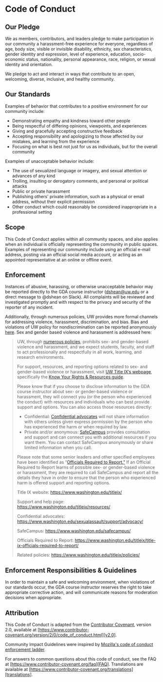 # Code of Conduct

## Our Pledge

We as members, contributors, and leaders pledge to make participation in our
community a harassment-free experience for everyone, regardless of age, body
size, visible or invisible disability, ethnicity, sex characteristics, gender
identity and expression, level of experience, education, socio-economic status, 
nationality, personal appearance, race, religion, or sexual identity
and orientation.

We pledge to act and interact in ways that contribute to an open, welcoming, 
diverse, inclusive, and healthy community.

## Our Standards

Examples of behavior that contributes to a positive environment for our
community include:

* Demonstrating empathy and kindness toward other people
* Being respectful of differing opinions, viewpoints, and experiences
* Giving and gracefully accepting constructive feedback
* Accepting responsibility and apologizing to those affected by our mistakes, 
  and learning from the experience
* Focusing on what is best not just for us as individuals, but for the
  overall community

Examples of unacceptable behavior include:

* The use of sexualized language or imagery, and sexual attention or
  advances of any kind
* Trolling, insulting or derogatory comments, and personal or political attacks
* Public or private harassment
* Publishing others' private information, such as a physical or email
  address, without their explicit permission
* Other conduct which could reasonably be considered inappropriate in a
  professional setting

## Scope

This Code of Conduct applies within all community spaces, and also applies when
an individual is officially representing the community in public spaces.
Examples of representing our community include using an official e-mail address, 
posting via an official social media account, or acting as an appointed
representative at an online or offline event.

## Enforcement

Instances of abusive, harassing, or otherwise unacceptable behavior may be 
reported directly to the GDA course instructor (dshean@uw.edu or a direct message to @dshean on Slack). 
All complaints will be reviewed and investigated promptly and with respect 
to the privacy and security of the reporter of any incident.

Additionally, through numerous policies, UW provides more formal channels 
for addressing violence, harassment, discrimination, and bias. Bias and 
violations of UW policy for nondiscrimination can be reported anonymously
[here][bias reporting]. Sex and gender based violence and harassment is addressed here:

> UW, through [numerous policies][title ix], prohibits sex- and gender-based violence 
> and harassment, and we expect students, faculty, and staff to act professionally
> and respectfully in all work, learning, and research environments. 
>
> For support, resources, and reporting options related to sex- and gender-based
> violence or harassment, visit [UW Title IX’s webpage][uw title ix page], specifically the [Know Your 
> Rights & Resources guide][title ix kyr]. 
> 
> Please know that if you choose to disclose information to the GDA course instructor about sex- or 
> gender-based violence or harassment, they will connect you (or the person who 
> experienced the conduct) with resources and individuals who can best provide 
> support and options. You can also access those resources directly:
> - Confidential: [Confidential advocates][confidential advocates] will not share information with others 
> unless given express permission by the person who has experienced the harm or 
> when required by law.
> - Private and/or anonymous: [SafeCampus][safecampus] provides consultation and support and 
> can connect you with additional resources if you want them. You can contact 
> SafeCampus anonymously or share limited information when you call.
>
> Please note that some senior leaders and other specified employees have been 
> identified as “[Officials Required to Report.”][officials req to report] If an Official Required to Report 
> learns of possible sex- or gender-based violence or harassment, they are required
> to call SafeCampus and report all the details they have in order to ensure that 
> the person who experienced harm is offered support and reporting options.  
>
> Title IX website: https://www.washington.edu/titleix/
>
> Support and help page: https://www.washington.edu/titleix/resources/
>
> Confidential advocates: https://www.washington.edu/sexualassault/support/advocacy/
>
> SafeCampus: https://www.washington.edu/safecampus/
>
> Officials Required to Report: https://www.washington.edu/titleix/title-ix-officials-required-to-report/
>
> Related policies: https://www.washington.edu/titleix/policies/

## Enforcement Responsibilities & Guidelines

In order to maintain a safe and welcoming environment, when violations of our 
standards occur, the GDA course instructor reserves the right to take appropriate corrective action, 
and will communicate reasons for moderation decisions when appropriate. 

## Attribution

This Code of Conduct is adapted from the [Contributor Covenant][homepage], 
version 2.0, available at
[https://www.contributor-covenant.org/version/2/0/code_of_conduct.html][v2.0].

Community Impact Guidelines were inspired by 
[Mozilla's code of conduct enforcement ladder][Mozilla CoC].

For answers to common questions about this code of conduct, see the FAQ at
[https://www.contributor-covenant.org/faq][FAQ]. Translations are available 
at [https://www.contributor-covenant.org/translations][translations].

[homepage]: https://www.contributor-covenant.org
[v2.0]: https://www.contributor-covenant.org/version/2/0/code_of_conduct.html
[Mozilla CoC]: https://github.com/mozilla/diversity
[FAQ]: https://www.contributor-covenant.org/faq
[translations]: https://www.contributor-covenant.org/translations
[bias reporting]: https://www.washington.edu/raceequity/updates/bias-reporting-tools/
[title ix]: https://www.washington.edu/titleix/policies/
[uw title ix page]: https://www.washington.edu/titleix/
[title ix kyr]: https://www.washington.edu/pso/resources/know-your-rights/
[confidential advocates]: https://www.washington.edu/sexualassault/support/advocacy/
[safecampus]: https://www.washington.edu/safecampus/
[officials req to report]: https://www.washington.edu/titleix/title-ix-officials-required-to-report/

